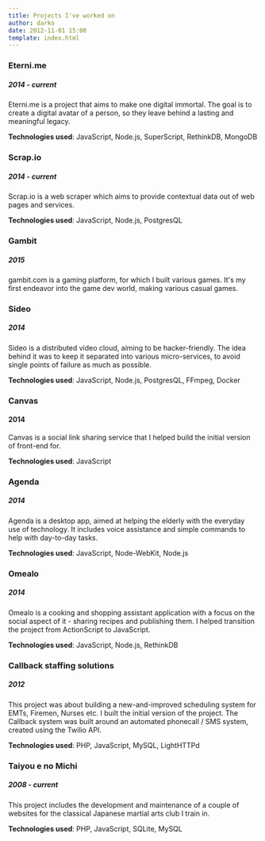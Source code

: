 ```yaml
---
title: Projects I've worked on
author: darko
date: 2012-11-01 15:00
template: index.html
---
```


### Eterni.me
##### 2014 - current

Eterni.me is a project that aims to make one digital immortal. The goal is to create a digital avatar of a person, so they leave behind a lasting and meaningful legacy.

**Technologies used**: JavaScript, Node.js, SuperScript, RethinkDB, MongoDB

### Scrap.io
##### 2014 - current

Scrap.io is a web scraper which aims to provide contextual data out of web pages and services.

**Technologies used**: JavaScript, Node.js, PostgresQL

### Gambit
##### 2015

gambit.com is a gaming platform, for which I built various games. It's my first endeavor into the game dev world, making various casual games.

### Sideo
##### 2014

Sideo is a distributed video cloud, aiming to be hacker-friendly. The idea behind it was to keep it separated into various micro-services, to avoid single points of failure as much as possible.

**Technologies used**:  JavaScript, Node.js, PostgresQL, FFmpeg, Docker

### Canvas
#### 2014

Canvas is a social link sharing service that I helped build the initial version of front-end for.

**Technologies used**:  JavaScript

### Agenda
##### 2014

Agenda is a desktop app, aimed at helping the elderly with the everyday use of technology. It includes voice assistance and simple commands to help with
day-to-day tasks.

**Technologies used**:  JavaScript, Node-WebKit, Node.js

### Omealo
##### 2014

Omealo is a cooking and shopping assistant application with a focus on the social aspect of it - sharing recipes and publishing them. I helped transition the project from ActionScript to JavaScript.

**Technologies used**:  JavaScript, Node.js, RethinkDB

### Callback staffing solutions
##### 2012

This project was about building a new-and-improved scheduling system for EMTs, Firemen, Nurses etc. I built the initial version of the project.
The Callback system was built around an automated phonecall / SMS system, created using the Twilio API.

**Technologies used**:  PHP, JavaScript, MySQL, LightHTTPd

### Taiyou e no Michi
##### 2008 - current

This project includes the development and maintenance of a couple of websites for the classical Japanese martial arts club I train in.

**Technologies used**:  PHP, JavaScript, SQLite, MySQL
